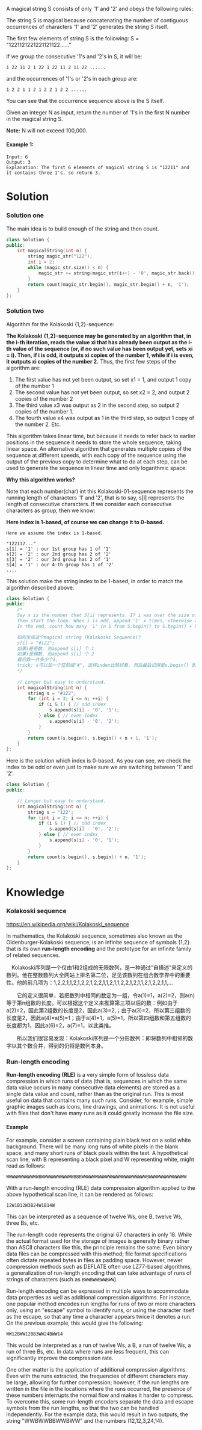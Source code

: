 A magical string S consists of only '1' and '2' and obeys the following rules:

The string S is magical because concatenating the number of contiguous occurrences of characters '1' and '2' generates the string S itself.

The first few elements of string S is the following: S = "1221121221221121122……"

If we group the consecutive '1's and '2's in S, it will be:

```
1 22 11 2 1 22 1 22 11 2 11 22 ......
```

and the occurrences of '1's or '2's in each group are:

```
1 2	2 1 1 2 1 2 2 1 2 2 ......
```

You can see that the occurrence sequence above is the S itself.

Given an integer N as input, return the number of '1's in the first N number in the magical string S.

__Note:__ N will not exceed 100,000.

#### Example 1:

```
Input: 6
Output: 3
Explanation: The first 6 elements of magical string S is "12211" and it contains three 1's, so return 3.
```

# Solution

### Solution one

The main idea is to build enough of the string and then count.

```cpp
class Solution {
public:
    int magicalString(int n) {
        string magic_str("122");
        int i = 2;
        while (magic_str.size() < n) {
            magic_str += string(magic_str[i++] - '0', magic_str.back() ^ 3);
        }
        return count(magic_str.begin(), magic_str.begin() + n, '1');
    }
};
```

### Solution two

Algorithm for the Kolakoski {1,2}-sequence:


__The Kolakoski {1,2}-sequence may be generated by an algorithm that, in the i-th iteration, reads the value xi that has already been output as the i-th value of the sequence (or, if no such value has been output yet, sets xi = i). Then, if i is odd, it outputs xi copies of the number 1, while if i is even, it outputs xi copies of the number 2.__ Thus, the first few steps of the algorithm are:

1. The first value has not yet been output, so set x1 = 1, and output 1 copy of the number 1
2. The second value has not yet been output, so set x2 = 2, and output 2 copies of the number 2
3. The third value x3 was output as 2 in the second step, so output 2 copies of the number 1.
4. The fourth value x4 was output as 1 in the third step, so output 1 copy of the number 2. Etc.

This algorithm takes linear time, but because it needs to refer back to earlier positions in the sequence it needs to store the whole sequence, taking linear space. An alternative algorithm that generates multiple copies of the sequence at different speeds, with each copy of the sequence using the output of the previous copy to determine what to do at each step, can be used to generate the sequence in linear time and only logarithmic space.

__Why this algorithm works?__

Note that each number(char) int this Kolakoski-01-sequence represents the running length of characters '1' and '2', that is to say, s[i] represents the length of consecutive characters. If we consider each consecutive characters as group, then we know:

__Here index is 1-based, of course we can change it to 0-based.__

```
Here we assume the index is 1-based.

"122112..."
s[1] = '1' : our 1st group has 1 of '1'
s[2] = '2' : our 2nd group has 2 of '2'
s[3] = '2' : our 3rd group has 2 of '1'
s[4] = '1' : our 4-th group has 1 of '2'
....
```

This solution make the string index to be 1-based, in order to match the algorithm described above.

```cpp
class Solution {
public:
    /* 
    Say x is the number that S[i] represents. If i was over the size of S, set x equals to i. 
    Then start the loop. When i is odd, append '1' x times, otherwise append '2' x times. 
    In the end, count how many '1' in S from S.begin() to S.begin() + n + 1. 

    如何生成这个magical string (Kolakoski Sequence)?
    s[i] = "#122";
    如果i是奇数, 则append s[i] 个 1
    如果i是偶数, 则append s[i] 个 2
    最后数一共多少个1.
    trick: s可以加一个空前缀"#", 这样index比较好看, 然后最后记得是s.begin() 到 s.being() + n + 1的范围内.
    */
    
    // Longer but easy to understand.
    int magicalString(int n) {
        string s = "#122";
        for (int i = 3; i <= n; ++i) {
            if (i & 1) { // odd index
                s.append(s[i] - '0', '1');
            } else { // even index
                s.append(s[i] - '0', '2');
            }
        }
        return count(s.begin(), s.begin() + n + 1, '1');
    }
};
```

Here is the solution which index is  0-based. As you can see, we check the index to be odd or even just to make sure we are switching between '1' and '2'.

```cpp
class Solution {
public:

    // Longer but easy to understand.
    int magicalString(int n) {
        string s = "122";
        for (int i = 2; i <= n; ++i) {
            if (i & 1) { // odd index
                s.append(s[i] - '0', '2');
            } else { // even index
                s.append(s[i] - '0', '1');
            }
        }
        return count(s.begin(), s.begin() + n, '1');
    }
};
```


# Knowledge

### Kolakoski sequence

https://en.wikipedia.org/wiki/Kolakoski_sequence

In mathematics, the Kolakoski sequence, sometimes also known as the Oldenburger-Kolakoski sequence, is an infinite sequence of symbols {1,2} that is its own __run-length encoding__ and the prototype for an infinite family of related sequences.

 Kolakoski序列是一个仅由1和2组成的无限数列，是一种通过“自描述”来定义的数列。他在整数数列大全网站上排名第二位，足见该数列在组合数学界中的重要性。他的前几项为：1,2,2,1,1,2,1,2,2,1,2,2,1,1,2,1,1,2,2,1,2,1,1,2,1,2,2,1,1,…

  它的定义很简单，若把数列中相同的数定为一组，令a(1)=1，a(2)=2，则a(n)等于第n组数的长度。可以根据这个定义来推算第三项以后的数：例如由于a(2)=2，因此第2组数的长度是2，因此a(3)=2,；由于a(3)=2，所以第三组数的长度是2，因此a(4)=a(5)=1；由于a(4)=1，a(5)=1，所以第四组数和第五组数的长度都为1，因此a(6)=2，a(7)=1，以此类推。

  所以我们很容易发现：Kolakoski序列是一个分形数列：即将数列中相邻的数字以其个数合并，得到的仍将是数列本身。

### Run-length encoding

__Run-length encoding (RLE)__ is a very simple form of lossless data compression in which runs of data (that is, sequences in which the same data value occurs in many consecutive data elements) are stored as a single data value and count, rather than as the original run. This is most useful on data that contains many such runs. Consider, for example, simple graphic images such as icons, line drawings, and animations. It is not useful with files that don't have many runs as it could greatly increase the file size.

#### Example

For example, consider a screen containing plain black text on a solid white background. There will be many long runs of white pixels in the blank space, and many short runs of black pixels within the text. A hypothetical scan line, with B representing a black pixel and W representing white, might read as follows:

```
WWWWWWWWWWWWBWWWWWWWWWWWWBBBWWWWWWWWWWWWWWWWWWWWWWWWBWWWWWWWWWWWWWW
```

With a run-length encoding (RLE) data compression algorithm applied to the above hypothetical scan line, it can be rendered as follows:

```
12W1B12W3B24W1B14W
```

This can be interpreted as a sequence of twelve Ws, one B, twelve Ws, three Bs, etc.

The run-length code represents the original 67 characters in only 18. While the actual format used for the storage of images is generally binary rather than ASCII characters like this, the principle remains the same. Even binary data files can be compressed with this method; file format specifications often dictate repeated bytes in files as padding space. However, newer compression methods such as DEFLATE often use LZ77-based algorithms, a generalization of run-length encoding that can take advantage of runs of strings of characters (such as ```BWWBWWBWWBWW```).

Run-length encoding can be expressed in multiple ways to accommodate data properties as well as additional compression algorithms. For instance, one popular method encodes run lengths for runs of two or more characters only, using an "escape" symbol to identify runs, or using the character itself as the escape, so that any time a character appears twice it denotes a run. On the previous example, this would give the following:

```
WW12BWW12BB3WW24BWW14
```

This would be interpreted as a run of twelve Ws, a B, a run of twelve Ws, a run of three Bs, etc. In data where runs are less frequent, this can significantly improve the compression rate.

One other matter is the application of additional compression algorithms. Even with the runs extracted, the frequencies of different characters may be large, allowing for further compression; however, if the run lengths are written in the file in the locations where the runs occurred, the presence of these numbers interrupts the normal flow and makes it harder to compress. To overcome this, some run-length encoders separate the data and escape symbols from the run lengths, so that the two can be handled independently. For the example data, this would result in two outputs, the string "WWBWWBBWWBWW" and the numbers (12,12,3,24,14).

